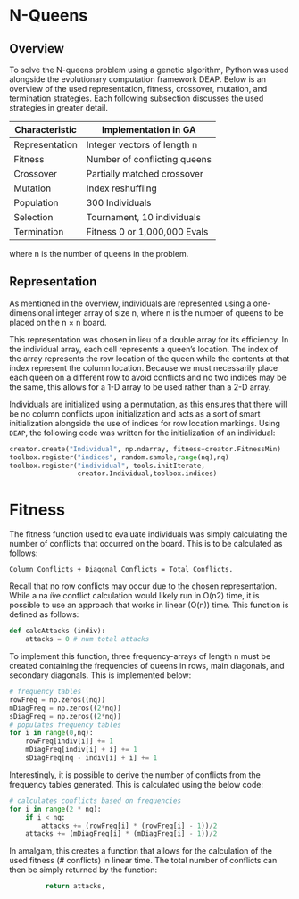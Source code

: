 # N-Queens
## Overview
To solve the N-queens problem using a genetic algorithm, Python was used alongside the evolutionary computation framework DEAP. Below is an overview of the used representation, fitness, crossover, mutation, and termination strategies. Each following subsection discusses the used strategies in greater detail.

| Characteristic | Implementation in GA        |
| -------------- | --------------------------- |
| Representation | Integer vectors of length n |
| Fitness        | Number of conflicting queens|
| Crossover      | Partially matched crossover |
| Mutation       | Index reshuffling           |
| Population     | 300 Individuals             |
| Selection      | Tournament, 10 individuals  |
| Termination    | Fitness 0 or 1,000,000 Evals|
 
where n is the number of queens in the problem.

## Representation
As mentioned in the overview, individuals are represented using a one-dimensional integer array of size n, where n is the number of queens to be placed on the n × n board.

This representation was chosen in lieu of a double array for its efficiency. In the individual array, each cell represents a queen’s location. The index of the array represents the row location of the queen while the contents at that index represent the column location. Because we must necessarily place each queen on a different row to avoid conflicts and no two indices may be the same, this allows for a 1-D array to be used rather than a 2-D array.

Individuals are initialized using a permutation, as this ensures that there will be no column conflicts upon initialization and acts as a sort of smart initialization alongside the use of indices for row location markings. Using ``DEAP``, the following code was written for the initialization of an individual:

```python
creator.create("Individual", np.ndarray, fitness=creator.FitnessMin)
toolbox.register("indices", random.sample,range(nq),nq)
toolbox.register("individual", tools.initIterate,
                 creator.Individual,toolbox.indices)
```

# Fitness
The fitness function used to evaluate individuals was simply calculating the number of conflicts that occurred on the board. This is to be calculated as follows:

```
Column Conflicts + Diagonal Conflicts = Total Conflicts.
```

Recall that no row conflicts may occur due to the chosen representation. While a na ̈ıve conflict calculation would likely run in O(n2) time, it is possible to use an approach that works in linear (O(n)) time. This function is defined as follows:

```python
def calcAttacks (indiv):
    attacks = 0 # num total attacks
```
To implement this function, three frequency-arrays of length n must be created containing the frequencies of queens in rows, main diagonals, and secondary diagonals. This is implemented below:

```python
# frequency tables
rowFreq = np.zeros((nq))
mDiagFreq = np.zeros((2*nq))
sDiagFreq = np.zeros((2*nq))
# populates frequency tables
for i in range(0,nq):
    rowFreq[indiv[i]] += 1
    mDiagFreq[indiv[i] + i] += 1
    sDiagFreq[nq - indiv[i] + i] += 1
```

Interestingly, it is possible to derive the number of conflicts from the frequency tables generated. This is calculated using the below code:

```python
# calculates conflicts based on frequencies
for i in range(2 * nq):
    if i < nq:
        attacks += (rowFreq[i] * (rowFreq[i] - 1))/2
    attacks += (mDiagFreq[i] * (mDiagFreq[i] - 1))/2
```

In amalgam, this creates a function that allows for the calculation of the used fitness (# conflicts) in linear time. The total number of conflicts can then be simply returned by the function:

```python
         return attacks,
```


